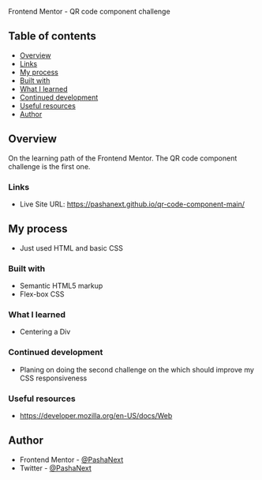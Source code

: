 Frontend Mentor - QR code component challenge

## Table of contents

- [Overview](#overview)
- [Links](#links)
- [My process](#my-process)
- [Built with](#built-with)
- [What I learned](#what-i-learned)
- [Continued development](#continued-development)
- [Useful resources](#useful-resources)
- [Author](#author)

## Overview

On the learning path of the Frontend Mentor. The QR code component challenge is the first one.

### Links

- Live Site URL: https://pashanext.github.io/qr-code-component-main/

## My process

- Just used HTML and basic CSS

### Built with

- Semantic HTML5 markup
- Flex-box CSS

### What I learned

- Centering a Div

### Continued development

- Planing on doing the second challenge on the which should improve my CSS responsiveness

### Useful resources

- https://developer.mozilla.org/en-US/docs/Web

## Author

- Frontend Mentor - [@PashaNext](https://www.frontendmentor.io/profile/yourusername)
- Twitter - [@PashaNext](https://www.twitter.com/yourusername)
